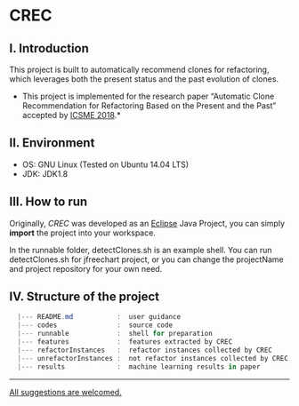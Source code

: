 # CREC

## I. Introduction

This project is built to automatically recommend clones for refactoring, which leverages both the present status and the past evolution of clones. 

* This project is implemented for the research paper “Automatic Clone Recommendation for Refactoring Based on the Present and the Past” accepted by [ICSME 2018](https://icsme2018.github.io/).*

## II. Environment

* OS: GNU Linux (Tested on Ubuntu 14.04 LTS) 
* JDK: JDK1.8

## III. How to run

Originally, *CREC* was developed as an [Eclipse](http://www.eclipse.org/mars/) Java Project, you can simply **import** the project into your workspace.

In the runnable folder, detectClones.sh is an example shell. You can run detectClones.sh for jfreechart project, or you can change the projectName and project repository for your own need.

## IV.  Structure of the project
```powershell
  |--- README.md           :  user guidance
  |--- codes               :  source code
  |--- runnable            :  shell for preparation
  |--- features            :  features extracted by CREC
  |--- refactorInstances   :  refactor instances collected by CREC
  |--- unrefactorInstances :  not refactor instances collected by CREC
  |--- results             :  machine learning results in paper

```

----


<u> All suggestions are welcomed.</u>
